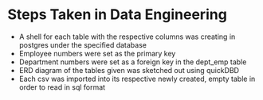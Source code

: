 # Steps Taken in Data Engineering

- A shell for each table with the respective columns was creating in postgres under the specified database 
- Employee numbers were set as the primary key
- Department numbers were set as a foreign key in the dept_emp table
- ERD diagram of the tables given was sketched out using quickDBD
- Each csv was imported into its respective newly created, empty table in order to read in sql format
